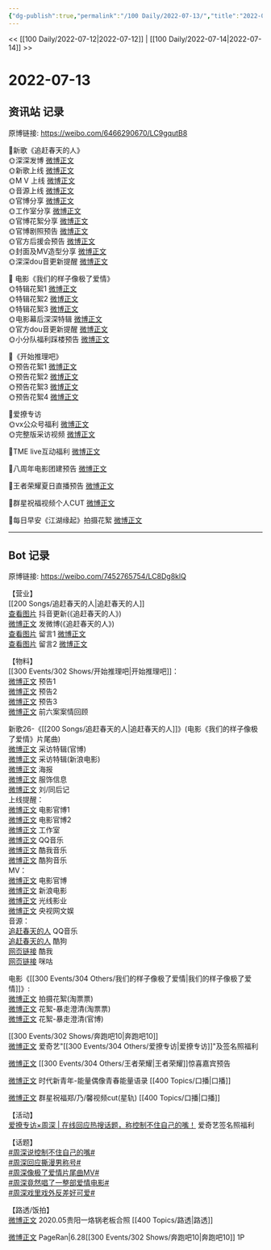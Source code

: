 ```yaml
---
{"dg-publish":true,"permalink":"/100 Daily/2022-07-13/","title":"2022-07-13","created":"2022-12-06T15:55:29.000+08:00","updated":"2023-01-09T17:24:39.620+08:00"}
---
```



<< [[100 Daily/2022-07-12\|2022-07-12]] | [[100 Daily/2022-07-14\|2022-07-14]] >>

# 2022-07-13

## 资讯站 记录

原博链接: https://weibo.com/6466290670/LC9gqutB8

🌟新歌《追赶春天的人》  
🌞深深发博 [微博正文](https://m.weibo.cn/6466290670/4790728393232189)  
🌞新歌上线 [微博正文](https://m.weibo.cn/6466290670/4790727970133174)  
🌞M V 上线 [微博正文](https://m.weibo.cn/6466290670/4790722388035578)  
🌞音源上线 [微博正文](https://m.weibo.cn/6466290670/4790728863781497)  
🌞官博分享 [微博正文](https://m.weibo.cn/6466290670/4790737823075955)  
🌞工作室分享 [微博正文](https://m.weibo.cn/6466290670/4790729350317217)  
🌞官博花絮分享 [微博正文](https://m.weibo.cn/6466290670/4790718922752685)  
🌞官博剧照预告 [微博正文](https://m.weibo.cn/6466290670/4790712640734279)  
🌞官方后援会预告 [微博正文](https://m.weibo.cn/6466290670/4790717706670423)  
🌞封面及MV造型分享 [微博正文](https://m.weibo.cn/6466290670/4790759825607144)  
🌞深深dou音更新提醒 [微博正文](https://m.weibo.cn/6466290670/4790747691486596)

🌟 电影《我们的样子像极了爱情》  
🌞特辑花絮1 [微博正文](https://m.weibo.cn/6466290670/4790780515845591)  
🌞特辑花絮2 [微博正文](https://m.weibo.cn/6466290670/4790849521582529)  
🌞特辑花絮3 [微博正文](https://m.weibo.cn/6466290670/4790882250004503)  
🌞电影幕后深深特辑 [微博正文](https://m.weibo.cn/6466290670/4790760379778162)  
🌞官方dou音更新提醒 [微博正文](https://m.weibo.cn/6466290670/4790782232102889)  
🌞小分队福利踩楼预告 [微博正文](https://m.weibo.cn/6466290670/4790770937106340)

🌟《开始推理吧》  
🌞预告花絮1 [微博正文](https://m.weibo.cn/6466290670/4790720953321477)  
🌞预告花絮2 [微博正文](https://m.weibo.cn/6466290670/4790721204195812)  
🌞预告花絮3 [微博正文](https://m.weibo.cn/6466290670/4790737457386766)  
🌞预告花絮4 [微博正文](https://m.weibo.cn/6466290670/4790915752792385)

🌟爱撩专访  
🌞vx公众号福利 [微博正文](https://m.weibo.cn/6466290670/4790893263717559)  
🌞完整版采访视频 [微博正文](https://m.weibo.cn/6466290670/4790719372591706)

🌟TME live互动福利 [微博正文](https://m.weibo.cn/6466290670/4790753669417246)

🌟八周年电影团建预告 [微博正文](https://m.weibo.cn/6466290670/4790754293583124)

🌟王者荣耀夏日直播预告 [微博正文](https://m.weibo.cn/6466290670/4790865387590867)

🌟群星祝福视频个人CUT [微博正文](https://m.weibo.cn/6466290670/4790895088765494)

🌟每日早安《江湖缘起》拍摄花絮 [微博正文](https://m.weibo.cn/6466290670/4790688115327904)

---
## Bot 记录

原博链接: https://weibo.com/7452765754/LC8Dg8klQ

【营业】  
[[200 Songs/追赶春天的人\|追赶春天的人]]  
[查看图片](https://wx3.sinaimg.cn/large/0088n2Pggy1h45jg0ocrjj30u01hdq6o.jpg) 抖音更新(《追赶春天的人》)  
[微博正文](https://weibo.com/1736988591/LC4evCwPO) 发微博(《追赶春天的人》)  
[查看图片](https://wx4.sinaimg.cn/large/0088n2Pggy1h45jk77twbj30u01vojzc.jpg) 留言1 [微博正文](https://weibo.com/1670697373/LC3M6xVjz)  
[查看图片](https://wx1.sinaimg.cn/large/0088n2Pggy1h45jj00z3uj30yi0cxdgn.jpg) 留言2 [微博正文](https://weibo.com/1670697373/LC4aolrO4)

【物料】  
[[300 Events/302 Shows/开始推理吧\|开始推理吧]]：  
[微博正文](https://weibo.com/2162247381/LC3LA2NFF) 预告1  
[微博正文](https://weibo.com/2162247381/LC3MnmmZo) 预告2  
[微博正文](https://weibo.com/2162247381/LC4kXtWHl) 预告3  
[微博正文](https://weibo.com/2162247381/LC4upqvFS) 前六案案情回顾

新歌26-《[[200 Songs/追赶春天的人\|追赶春天的人]]》(电影《我们的样子像极了爱情》片尾曲)  
[微博正文](https://weibo.com/1883007604/LC53RCz9h) 采访特辑(官博)  
[微博正文](https://weibo.com/1623886424/LC52HscUL) 采访特辑(新浪电影)  
[微博正文](https://weibo.com/1883007604/LC3LDhIxI) 海报  
[微博正文](https://weibo.com/7710473200/LC4yqcErv) 服饰信息  
[微博正文](https://weibo.com/1670697373/LC3M6xVjz) 刘/同后记  
上线提醒：  
[微博正文](https://weibo.com/1883007604/LC4a92Y6r) 电影官博1  
[微博正文](https://weibo.com/1883007604/LC4me8odv) 电影官博2  
[微博正文](https://weibo.com/7478855230/LC4amBaML) 工作室  
[微博正文](https://weibo.com/2169129705/LC49UhuWc) QQ音乐  
[微博正文](https://weibo.com/1738434147/LC49UxZYh) 酷我音乐  
[微博正文](https://weibo.com/1665103091/LC4aCwnIO) 酷狗音乐  
MV：  
[微博正文](https://weibo.com/1883007604/LC459k6jC) 电影官博  
[微博正文](https://weibo.com/1623886424/LC43Q4zRu) 新浪电影  
[微博正文](https://weibo.com/1798177633/LC4STEH6X) 光线影业  
[微博正文](https://weibo.com/7735105675/LC5LFaSOy) 央视网文娱  
音源：  
[追赶春天的人](https://weibo.cn/sinaurl?u=https%3A%2F%2Fi.y.qq.com%2Fv8%2Fplaysong.html%3Fsongid%3D363075304%26source%3Dyqq%26ADTAG%3Dhz_wb_sf%26channelId%3D10081987) QQ音乐  
[追赶春天的人](https://weibo.cn/sinaurl?u=https%3A%2F%2Ft1.kugou.com%2Fsong.html%3Fid%3D1lqb12bzBV3) 酷狗  
[网页链接](https://weibo.cn/sinaurl?u=http%3A%2F%2Fm.kuwo.cn%2Fnewh5app%2Fplay_detail%2F227292320) 酷我  
[网页链接](https://weibo.cn/sinaurl?u=https%3A%2F%2Fh5.nf.migu.cn%2Fapp%2Fv4%2Fp%2Fshare%2Fsong%2Findex.html%3Fid%3D600919000007829282) 咪咕

电影《[[300 Events/304 Others/我们的样子像极了爱情\|我们的样子像极了爱情]]》:  
[微博正文](https://weibo.com/2095820504/LC5aLchbB) 拍摄花絮(淘票票)  
[微博正文](https://weibo.com/2095820504/LC7bme4yR) 花絮-暴走澄清(淘票票)  
[微博正文](https://weibo.com/1883007604/LC7PyoNCr) 花絮-暴走澄清(官博)

[[300 Events/302 Shows/奔跑吧10\|奔跑吧10]]  
[微博正文](https://weibo.com/1731986465/LC3XJxWPE) 爱奇艺"[[300 Events/304 Others/爱撩专访\|爱撩专访]]"及签名照福利

[微博正文](https://weibo.com/5698023579/LC5lj9Xg7) [[300 Events/304 Others/王者荣耀\|王者荣耀]]惊喜嘉宾预告

[微博正文](https://weibo.com/7757108920/LC7zukOdQ) 时代新青年-能量偶像青春能量语录 [[400 Topics/口播\|口播]]

[微博正文](https://m.weibo.cn/6466290670/4790895088765494) 群星祝福郑/乃/馨视频cut(星轨) [[400 Topics/口播\|口播]]

【活动】  
[爱撩专访×周深 | 在线回应热搜话题，称控制不住自己的嘴！](https://weibo.cn/sinaurl?u=https%3A%2F%2Fmp.weixin.qq.com%2Fs%2FImoCmIWGyC-z6iqljZo1fg) 爱奇艺签名照福利

【话题】  
[#周深说控制不住自己的嘴#](https://s.weibo.com/weibo?q=%23%E5%91%A8%E6%B7%B1%E8%AF%B4%E6%8E%A7%E5%88%B6%E4%B8%8D%E4%BD%8F%E8%87%AA%E5%B7%B1%E7%9A%84%E5%98%B4%23)  
[#周深回应撕漫男称号#](https://s.weibo.com/weibo?q=%23%E5%91%A8%E6%B7%B1%E5%9B%9E%E5%BA%94%E6%92%95%E6%BC%AB%E7%94%B7%E7%A7%B0%E5%8F%B7%23)  
[#周深像极了爱情片尾曲MV#](https://s.weibo.com/weibo?q=%23%E5%91%A8%E6%B7%B1%E5%83%8F%E6%9E%81%E4%BA%86%E7%88%B1%E6%83%85%E7%89%87%E5%B0%BE%E6%9B%B2MV%23)  
[#周深竟然唱了一整部爱情电影#](https://s.weibo.com/weibo?q=%23%E5%91%A8%E6%B7%B1%E7%AB%9F%E7%84%B6%E5%94%B1%E4%BA%86%E4%B8%80%E6%95%B4%E9%83%A8%E7%88%B1%E6%83%85%E7%94%B5%E5%BD%B1%23)  
[#周深戏里戏外反差好可爱#](https://s.weibo.com/weibo?q=%23%E5%91%A8%E6%B7%B1%E6%88%8F%E9%87%8C%E6%88%8F%E5%A4%96%E5%8F%8D%E5%B7%AE%E5%A5%BD%E5%8F%AF%E7%88%B1%23)

【路透/饭拍】  
[微博正文](https://weibo.com/6245129740/LBMH81CgT) 2020.05贵阳一烙锅老板合照 [[400 Topics/路透\|路透]]

[微博正文](https://weibo.com/7633014126/LC5uvDTfD) PageRan|6.28[[300 Events/302 Shows/奔跑吧10\|奔跑吧10]] 1P
